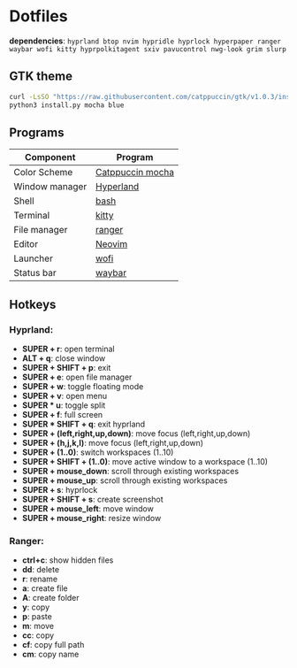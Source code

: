 # Dotfiles

**dependencies**: `hyprland btop nvim hypridle hyprlock hyperpaper ranger waybar wofi kitty hyprpolkitagent sxiv pavucontrol nwg-look grim slurp`

## GTK theme

```bash
curl -LsSO "https://raw.githubusercontent.com/catppuccin/gtk/v1.0.3/install.py"
python3 install.py mocha blue
```

## Programs

| Component      | Program                                     |
| -------------- | ------------------------------------------- |
| Color Scheme   | [Catppuccin mocha](https://catppuccin.com/) |
| Window manager | [Hyperland](https://hyprland.org/)          |
| Shell          | [bash](https://www.gnu.org/software/bash/)  |
| Terminal       | [kitty](https://sw.kovidgoyal.net/kitty/)   |
| File manager   | [ranger](https://github.com/ranger/ranger)  |
| Editor         | [Neovim](https://neovim.io/)                |
| Launcher       | [wofi](https://hg.sr.ht/~scoopta/wofi)      |
| Status bar     | [waybar](https://github.com/Alexays/Waybar) |

## Hotkeys

### Hyprland:

- **SUPER + r**: open terminal
- **ALT + q**: close window
- **SUPER + SHIFT + p**: exit
- **SUPER + e**: open file manager
- **SUPER + w**: toggle floating mode
- **SUPER + v**: open menu
- **SUPER \* u**: toggle split
- **SUPER + f**: full screen
- **SUPER \* SHIFT + q**: exit hyprland
- **SUPER + (left,right,up,down)**: move focus (left,right,up,down)
- **SUPER + (h,j,k,l)**: move focus (left,right,up,down)
- **SUPER + (1..0)**: switch workspaces (1..10)
- **SUPER + SHIFT + (1..0)**: move active window to a workspace (1..10)
- **SUPER + mouse_down**: scroll through existing workspaces
- **SUPER + mouse_up**: scroll through existing workspaces
- **SUPER + s**: hyprlock
- **SUPER + SHIFT + s**: create screenshot
- **SUPER + mouse_left**: move window
- **SUPER + mouse_right**: resize window

### Ranger:

- **ctrl+c**: show hidden files
- **dd**: delete
- **r**: rename
- **a**: create file
- **A**: create folder
- **y**: copy
- **p**: paste
- **m**: move
- **cc**: copy
- **cf**: copy full path
- **cm**: copy name
